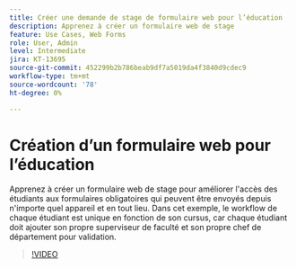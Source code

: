 ```yaml
---
title: Créer une demande de stage de formulaire web pour l’éducation
description: Apprenez à créer un formulaire web de stage
feature: Use Cases, Web Forms
role: User, Admin
level: Intermediate
jira: KT-13695
source-git-commit: 452299b2b786beab9df7a5019da4f3840d9cdec9
workflow-type: tm+mt
source-wordcount: '78'
ht-degree: 0%

---
```


# Création d’un formulaire web pour l’éducation

Apprenez à créer un formulaire web de stage pour améliorer l&#39;accès des étudiants aux formulaires obligatoires qui peuvent être envoyés depuis n&#39;importe quel appareil et en tout lieu. Dans cet exemple, le workflow de chaque étudiant est unique en fonction de son cursus, car chaque étudiant doit ajouter son propre superviseur de faculté et son propre chef de département pour validation.

>[!VIDEO](https://video.tv.adobe.com/v/3421853?quality=12&learn=on&hidetitle=true)
